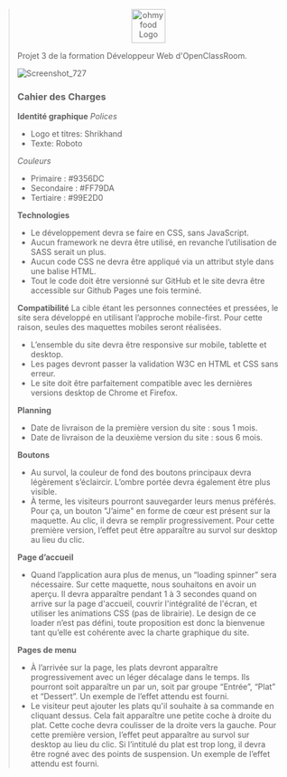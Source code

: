 > <p align="center">
>   <img src="https://user-images.githubusercontent.com/8210023/163654805-421f6ecf-43bb-4710-91a8-4a0180289e7f.png" alt="ohmyfood Logo" height="60"/>
> </p>
>
> Projet 3 de la formation Développeur Web d'OpenClassRoom.
>
> ![Screenshot_727](https://user-images.githubusercontent.com/8210023/163652208-60313854-f362-4592-b424-daf7edc4aab6.png)
>
> ### Cahier des Charges
>
> **Identité graphique**
> *Polices*
> - Logo et titres: Shrikhand
> - Texte: Roboto
>
> *Couleurs*
> - Primaire : #9356DC
> - Secondaire : #FF79DA
> - Tertiaire : #99E2D0
>
> **Technologies**
> - Le développement devra se faire en CSS, sans JavaScript.
> - Aucun framework ne devra être utilisé, en revanche l’utilisation de SASS serait un
plus.
> - Aucun code CSS ne devra être appliqué via un attribut style dans une balise HTML.
> - Tout le code doit être versionné sur GitHub et le site devra être accessible sur
Github Pages une fois terminé.
>
> **Compatibilité**
> La cible étant les personnes connectées et pressées, le site sera développé en utilisant
l’approche mobile-first. Pour cette raison, seules des maquettes mobiles seront réalisées.
> - L’ensemble du site devra être responsive sur mobile, tablette et desktop.
> - Les pages devront passer la validation W3C en HTML et CSS sans erreur.
> - Le site doit être parfaitement compatible avec les dernières versions desktop de
Chrome et Firefox.
>
> **Planning**
> - Date de livraison de la première version du site : sous 1 mois.
> - Date de livraison de la deuxième version du site : sous 6 mois.
>
> **Boutons**
> - Au survol, la couleur de fond des boutons principaux devra légèrement s’éclaircir.
L’ombre portée devra également être plus visible.
> - À terme, les visiteurs pourront sauvegarder leurs menus préférés. Pour ça, un
bouton "J’aime" en forme de cœur est présent sur la maquette. Au clic, il devra se
remplir progressivement. Pour cette première version, l’effet peut être apparaître au
survol sur desktop au lieu du clic.
>
> **Page d’accueil**
> - Quand l’application aura plus de menus, un “loading spinner” sera nécessaire. Sur
cette maquette, nous souhaitons en avoir un aperçu. Il devra apparaître pendant 1 à
3 secondes quand on arrive sur la page d'accueil, couvrir l'intégralité de l'écran, et
utiliser les animations CSS (pas de librairie). Le design de ce loader n’est pas défini,
toute proposition est donc la bienvenue tant qu’elle est cohérente avec la charte
graphique du site.
>
> **Pages de menu**
> - À l’arrivée sur la page, les plats devront apparaître progressivement avec un léger
décalage dans le temps. Ils pourront soit apparaître un par un, soit par groupe
“Entrée”, “Plat” et “Dessert”. Un exemple de l’effet attendu est fourni.
> - Le visiteur peut ajouter les plats qu'il souhaite à sa commande en cliquant dessus.
Cela fait apparaître une petite coche à droite du plat. Cette coche devra coulisser de
la droite vers la gauche. Pour cette première version, l’effet peut apparaître au survol
sur desktop au lieu du clic. Si l’intitulé du plat est trop long, il devra être rogné avec
des points de suspension. Un exemple de l’effet attendu est fourni.
>
>